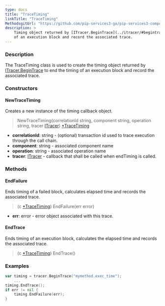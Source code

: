 ```yaml
---
type: docs
title: "TraceTiming"
linkTitle: "TraceTiming"
MethodsgitUrl: "https://github.com/pip-services3-go/pip-services3-components-go"
description: >
    Timing object returned by [ITracer.BeginTrace](../itracer/#begintrace) to end the timing
    of an execution block and record the associated trace.
---
```


### Description

The TraceTiming class is used to create the timing object returned by [ITracer.BeginTrace](../itracer/#begintrace) to end the timing of an execution block and record the associated trace.

### Constructors

#### NewTraceTiming
Creates a new instance of the timing callback object. 

> NewTraceTiming(correlationId string, component string, operation string, tracer [ITracer](../itracer)) [*TraceTiming]()

- **correlationId**: string - (optional) transaction id used to trace execution through the call chain.
- **component**: string - associated component name
- **operation**: string - associated operation name
- **tracer**: [ITracer](../itracer) - callback that shall be called when endTiming is called.


### Methods

#### EndFailure
Ends timing of a failed block, calculates elapsed time
and records the associated trace.

> (c [*TraceTiming]()) EndFailure(err error)

- **err**: error - error object associated with this trace.


#### EndTrace
Ends timing of an execution block, calculates the elapsed time
and records the associated trace.

> (c [*TraceTiming]()) EndTrace()
 
### Examples

```go
var timing = tracer.BeginTrace("mymethod.exec_time");
    ...
timing.EndTrace();
if err != nil {
    timing.EndFailure(err);
}
```
